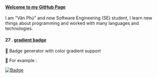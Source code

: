 #### [Welcome to my GitHub Page](https://github.com/VanPhuDev)
I am "Văn Phú" and now Software Engineering (SE) student, I learn new things about programming and worked with many languages and technologies.
#### 27 . [gradient badge](https://github.com/bokub/gradient-badge)

🍭 Badge generator with color gradient support

📍 For example :

[![Badge](https://ucrm99m8og96.runkit.sh)](https://git.io/gradientbadge)
